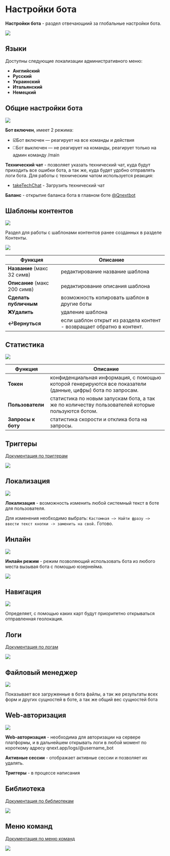 # Настройки бота

**Настройки бота** - раздел отвечающиий за глобальные настройки бота.

![](./1.png)


## Языки

Доступны следующие локализации административного меню:
* **Английский**
* **Русский**
* **Украинский**
* **Итальянский**
* **Немецкий**


## Общие настройки бота

![](./3.png)

**Бот включен**, имеет 2 режима:
* ☑️Бот включен  — реагирует на все команды и действия
* ◻️Бот выключен — не реагирует на команды, реагирует только на админ команду /main

**Технический чат** - позволяет указать технический чат, куда будут приходить все ошибки бота, а так же, куда будет удобно отправлять логи бота. Для работы с техническим чатом используется реакция:

* [takeTechChat](/docs/admin/chat/taketechchat) - Загрузить технический чат

**Баланс** - открытие баланса бота в главном боте [@Qnextbot](http://t.me/QNextBot) 


## Шаблоны контентов

![](./4.png)

Раздел для работы с шаблонами контентов ранее созданных в разделе Контенты.

![](./5.png)

| Функция | Описание |
| --- | --- |
|**Название** (макс 32 симв) | редактирование название шаблона |
|**Описание** (макс 200 симв) | редактирование описания шаблона |
|**Сделать публичным** | возможность копировать шаблон в другие боты |
|**❌Удалить** | удаление шаблона |
|**↩Вернуться** | если шаблон открыт из раздела контент - возвращает обратно в контент. |


## Статистика

![](./6.png)

| Функция | Описание |
| --- | --- |
|**Токен** | конфиденциальная информация, с помощью которой генерируются все показатели (данные, цифры) бота по запросам. |
|**Пользователи** | статистика по новым запускам бота, а так же по количеству пользователей которые пользуются ботом. |
|**Запросы к боту** | статистика скорости и отклика бота на запросы. |

## Триггеры

[Документация по триггерам](/docs/article/triggers)

![](./7.png)


## Локализация

![](./8.png)

**Локализация** - возможность изменить любой системный текст в боте для пользователя.

Для изменения необходимо выбрать: ```Кастомная —> Найти фразу —> ввести текст кнопки -> заменить на свой.``` Готово.


## Инлайн

![](./9.png)

**Инлайн режим** - режим позволяющий использовать бота из любого места вызывая бота с помощью юзернейма.

![](./10.png)


## Навигация
![](./11.png)

Определяет, с помощью каких карт будут приоритетно открываться отправленная геолокация.


## Логи

[Документация по логам](/docs/admin/other/reactions/log)

![](./12.png)


## Файловый менеджер

![](./13.png)

Показывает все загруженные в бота файлы, а так же результаты всех форм и других сущностей в боте, а так же общий вес сущностей бота


## Web-авторизация

![](./14.png)

**Web-авторизация** - необходима для авторизации на сервере платформы, и в дальнейшем открывать логи в любой момент по короткому адресу qnext.app/logs/@username_bot

**Активные сессии** - отображает активные сессии и позволяет их удалять.

**Триггеры** - в процессе написания


## Библиотека

[Документация по библиотекам](/docs/ext/script/library)

![](./15.png)



## Меню команд

[Документация по меню команд](/docs/admin/command)

![](./16.png)


